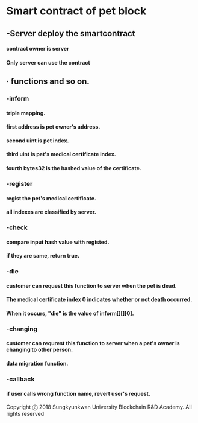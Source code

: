 
# Smart contract of pet block

## -Server deploy the smartcontract
#### contract owner is server

#### Only server can use the contract

## **· functions and so on**.


### -inform

#### triple mapping.
#### first address is pet owner's address.
#### second uint is pet index.
#### third uint is pet's medical certificate index.
#### fourth bytes32 is the hashed value of the certificate.

### -register

#### regist the pet's medical certificate.
#### all indexes are classified by server.

### -check

#### compare input hash value with registed.
#### if they are same, return true.

### -die

#### customer can request this function to server when the pet is dead.
#### The medical certificate index 0 indicates whether or not death occurred.
#### When it occurs, "die" is the value of inform[][][0].

### -changing

#### customer can requrest this function to server when a pet's owner is changing to other person.
#### data migration function.

### -callback

#### if user calls wrong function name, revert user's request.
Copyright ⓒ 2018 Sungkyunkwan University Blockchain R&D Academy. All rights reserved
